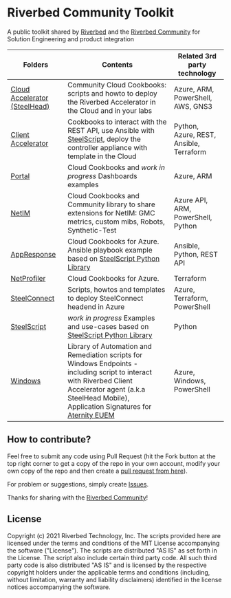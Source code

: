 # Riverbed Community Toolkit

A public toolkit shared by [Riverbed](https://www.riverbed.com) and the [Riverbed Community](https://community.riverbed.com) for Solution Engineering and product integration

| Folders | Contents | Related 3rd party technology |
| --- | --- | --- |
| [Cloud Accelerator (SteelHead)](/SteelHead) | Community Cloud Cookbooks: scripts and howto to deploy the Riverbed Accelerator in the Cloud and in your labs | Azure, ARM, PowerShell, AWS, GNS3 |
| [Client Accelerator](/Client%20Accelerator) | Cookbooks to interact with the REST API, use Ansible with [SteelScript](https://github.com/riverbed/steelscript), deploy the controller appliance with template in the Cloud | Python, Azure, REST, Ansible, Terraform |
| [Portal](/Portal/Azure-Cloud-Cookbooks/101-portal-simple-demo) | Cloud Cookbooks and *work in progress* Dashboards examples | Azure, ARM |
| [NetIM](/NetIM) | Cloud Cookbooks and Community library to share extensions for NetIM: GMC metrics, custom mibs, Robots, Synthetic-Test | Azure API, ARM, PowerShell, Python |
| [AppResponse](/AppResponse) | Cloud Cookbooks for Azure. Ansible playbook example based on [SteelScript Python Library](https://github.com/riverbed/steelscript)| Ansible, Python, REST API |
| [NetProfiler](/NetProfiler/103-netprofiler-terraform-template) | Cloud Cookbooks for Azure. | Terraform |
| [SteelConnect](/SteelConnect) | Scripts, howtos and templates to deploy SteelConnect headend in Azure | Azure, Terraform, PowerShell |
| [SteelScript](#) | *work in progress* Examples and use-cases based on [SteelScript Python Library](https://github.com/riverbed/steelscript) | Python |
| [Windows](/Aternity) | Library of Automation and Remediation scripts for Windows Endpoints - including script to interact with Riverbed Client Accelerator agent (a.k.a SteelHead Mobile), Application Signatures for [Aternity EUEM](https://www.aternity.com/) | Azure, Windows, PowerShell |


## How to contribute?

Feel free to submit any code using Pull Request (hit the Fork button at the top right corner to get a copy of the repo in your own account, modify your own copy of the repo and then create a [pull request from here](https://github.com/riverbed/Riverbed-Community-Toolkit/pulls)). 

For problem or suggestions, simply create [Issues](https://github.com/riverbed/Riverbed-Community-Toolkit/issues).

Thanks for sharing with the [Riverbed Community](https://community.riverbed.com)!

## License

Copyright (c) 2021 Riverbed Technology, Inc.
The scripts provided here are licensed under the terms and conditions of the MIT License accompanying the software ("License"). The scripts are distributed "AS IS" as set forth in the License. The script also include certain third party code. All such third party code is also distributed "AS IS" and is licensed by the respective copyright holders under the applicable terms and conditions (including, without limitation, warranty and liability disclaimers) identified in the license notices accompanying the software.
